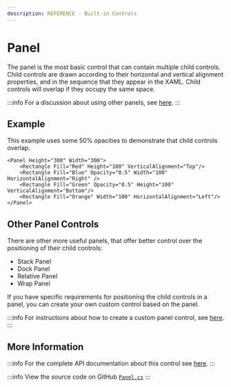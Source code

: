 ```yaml
---
description: REFERENCE - Built-in Controls
---
```


# Panel

The panel is the most basic control that can contain multiple child controls. Child controls are drawn according to their horizontal and vertical alignment properties, and in the sequence that they appear in the XAML. Child controls will overlap if they occupy the same space.&#x20;

:::info
For a discussion about using other panels, see [here](../../concepts/layout/panels-overview.md).
:::

## Example

This example uses some 50% opacities to demonstrate that child controls overlap.

```markup
<Panel Height="300" Width="300">
    <Rectangle Fill="Red" Height="100" VerticalAlignment="Top"/>
    <Rectangle Fill="Blue" Opacity="0.5" Width="100" HorizontalAlignment="Right" />
    <Rectangle Fill="Green" Opacity="0.5" Height="100" VerticalAlignment="Bottom"/>
    <Rectangle Fill="Orange" Width="100" HorizontalAlignment="Left"/>
</Panel>
```

<!--figure><img src="../../.gitbook/assets/image (7) (1).png" alt=""><figcaption></figcaption></figure-->

## Other Panel Controls

There are other more useful panels, that offer better control over the positioning of their child controls:

* Stack Panel
* Dock Panel
* Relative Panel
* Wrap Panel

If you have specific requirements for positioning the child controls in a panel, you can create your own custom control based on the panel.

:::info
For instructions about how to create a custom panel control, see [here](../../guides/custom-controls/create-a-custom-panel.md).
:::

## More Information

:::info
For the complete API documentation about this control see [here](http://reference.avaloniaui.net/api/Avalonia.Controls/Panel/).
:::

:::info
View the source code on GitHub [`Panel.cs`](https://github.com/AvaloniaUI/Avalonia/blob/master/src/Avalonia.Controls/Panel.cs)
:::
